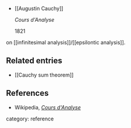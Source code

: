 
* [[Augustin Cauchy]]

  _Cours d'Analyse_

  1821

on [[infinitesimal analysis]]/[[epsilontic analysis]].

## Related entries

* [[Cauchy sum theorem]]

## References

* Wikipedia, _[Cours d'Analyse](https://en.wikipedia.org/wiki/Cours_d%27Analyse)_

category: reference